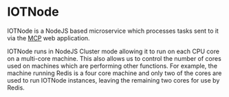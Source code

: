 # IOTNode

IOTNode is a NodeJS based microservice which processes tasks sent to it via the [MCP](../mcp/README.md) web application.

IOTNode runs in NodeJS Cluster mode allowing it to run on each CPU core on a multi-core machine. This also allows us to control the number of cores used on machines which are performing other functions. For example, the machine running Redis is a four core machine and only two of the cores are used to run IOTNode instances, leaving the remaining two cores for use by Redis.
